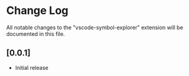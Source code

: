 # Change Log
All notable changes to the "vscode-symbol-explorer" extension will be documented in this file.

## [0.0.1]
- Initial release

